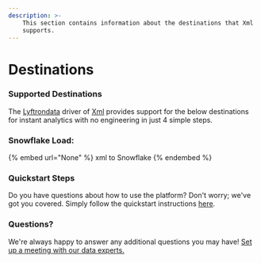 ```yaml
---
description: >-
    This section contains information about the destinations that Xml
    supports.
---
```


# Destinations

### Supported Destinations

The [Lyftrondata](https://www.lyftrondata.com/) driver of [Xml](None) provides support for the below destinations for instant analytics with no engineering in just 4 simple steps.

### Snowflake Load:

{% embed url="None" %}
xml to Snowflake
{% endembed %}

### Quickstart Steps

Do you have questions about how to use the platform? Don't worry; we've got you covered. Simply follow the quickstart instructions [here](README.md).

### Questions? <a href="#questions" id="questions"></a>

We're always happy to answer any additional questions you may have! [Set up a meeting with our data experts.](https://www.lyftrondata.com/book-a-meeting/)
